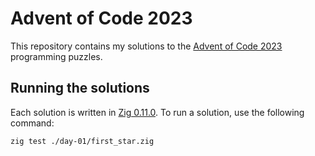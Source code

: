 # Advent of Code 2023

This repository contains my solutions to the [Advent of Code 2023](https://adventofcode.com/2023) programming puzzles.

## Running the solutions

Each solution is written in [Zig 0.11.0](https://ziglang.org/download/#release-0.11.0). To run a solution, use the following command:

```bash
zig test ./day-01/first_star.zig
```

